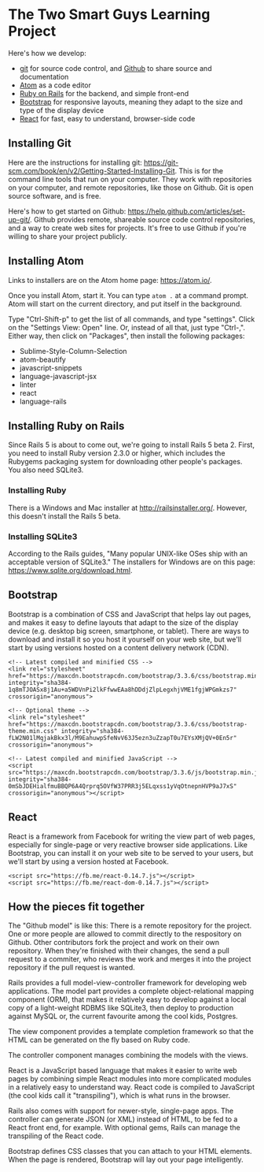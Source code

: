 # The Two Smart Guys Learning Project
Here's how we develop:

* [git](git-scm.com) for source code control, and [Github](gihub.com) to share source and documentation
* [Atom](aton.io) as a code editor
* [Ruby on Rails](http://rubyonrails.org/) for the backend, and simple front-end
* [Bootstrap](http://getbootstrap.com/) for responsive layouts, meaning they adapt to the size and type of the display device
* [React](https://facebook.github.io/react/) for fast, easy to understand, browser-side code

## Installing Git
Here are the instructions for installing git: https://git-scm.com/book/en/v2/Getting-Started-Installing-Git. This is for the command line tools that run on your computer. They work with repositories on your computer, and remote repositories, like those on Github. Git is open source software, and is free.

Here's how to get started on Github: https://help.github.com/articles/set-up-git/. Github provides remote, shareable source code control repositories, and a way to create web sites for projects. It's free to use Github if you're willing to share your project publicly.

## Installing Atom
Links to installers are on the Atom home page: https://atom.io/.

Once you install Atom, start it. You can type `atom .` at a command prompt. Atom will start on the current directory, and put itself in the background. 

Type "Ctrl-Shift-p" to get the list of all commands, and type "settings". Click on the "Settings View: Open" line. Or, instead of all that, just type "Ctrl-,". Either way, then click on "Packages", then install the following packages:

* Sublime-Style-Column-Selection
* atom-beautify
* javascript-snippets
* language-javascript-jsx
* linter
* react
* language-rails

## Installing Ruby on Rails
Since Rails 5 is about to come out, we're going to install Rails 5 beta 2. First, you need to install Ruby version 2.3.0 or higher, which includes the Rubygems packaging system for downloading other people's packages. You also need SQLite3.

### Installing Ruby
There is a Windows and Mac installer at http://railsinstaller.org/. However, this doesn't install the Rails 5 beta.

### Installing SQLite3
According to the Rails guides, "Many popular UNIX-like OSes ship with an acceptable version of SQLite3." The installers for Windows are on this page: https://www.sqlite.org/download.html.

## Bootstrap
Bootstrap is a combination of CSS and JavaScript that helps lay out pages, and makes it easy to define layouts that adapt to the size of the display device (e.g. desktop big screen, smartphone, or tablet). There are ways to download and install it so you host it yourself on your web site, but we'll start by using versions hosted on a content delivery network (CDN).

```
<!-- Latest compiled and minified CSS -->
<link rel="stylesheet" href="https://maxcdn.bootstrapcdn.com/bootstrap/3.3.6/css/bootstrap.min.css" integrity="sha384-1q8mTJOASx8j1Au+a5WDVnPi2lkFfwwEAa8hDDdjZlpLegxhjVME1fgjWPGmkzs7" crossorigin="anonymous">

<!-- Optional theme -->
<link rel="stylesheet" href="https://maxcdn.bootstrapcdn.com/bootstrap/3.3.6/css/bootstrap-theme.min.css" integrity="sha384-fLW2N01lMqjakBkx3l/M9EahuwpSfeNvV63J5ezn3uZzapT0u7EYsXMjQV+0En5r" crossorigin="anonymous">

<!-- Latest compiled and minified JavaScript -->
<script src="https://maxcdn.bootstrapcdn.com/bootstrap/3.3.6/js/bootstrap.min.js" integrity="sha384-0mSbJDEHialfmuBBQP6A4Qrprq5OVfW37PRR3j5ELqxss1yVqOtnepnHVP9aJ7xS" crossorigin="anonymous"></script>
```

## React
React is a framework from Facebook for writing the view part of web pages, especially for single-page or very reactive browser side applications. Like Bootstrap, you can install it on your web site to be served to your users, but we'll start by using a version hosted at Facebook.

```
<script src="https://fb.me/react-0.14.7.js"></script>
<script src="https://fb.me/react-dom-0.14.7.js"></script>
```

## How the pieces fit together
The "Github model" is like this: There is a remote repository for the project. One or more people are allowed to commit directly to the respository on Github. Other contributors fork the project and work on their own repository. When they're finished with their changes, the send a pull request to a commiter, who reviews the work and merges it into the project repository if the pull request is wanted.

Rails provides a full model-view-controller framework for developing web applications. The model part provides a complete object-relational mapping component (ORM), that makes it relatively easy to develop against a local copy of a light-weight RDBMS like SQLite3, then deploy to production against MySQL or, the current favourite among the cool kids, Postgres.

The view component provides a template completion framework so that the HTML can be generated on the fly based on Ruby code.

The controller component manages combining the models with the views.

React is a JavaScript based language that makes it easier to write web pages by combining simple React modules into more complicated modules in a relatively easy to understand way. React code is compiled to JavaScript (the cool kids call it "transpiling"), which is what runs in the browser.

Rails also comes with support for newer-style, single-page apps. The controller can generate JSON (or XML) instead of HTML, to be fed to a React front end, for example. With optional gems, Rails can manage the transpiling of the React code.

Bootstrap defines CSS classes that you can attach to your HTML elements. When the page is rendered, Bootstrap will lay out your page intelligently.

